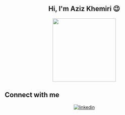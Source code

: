 <h2 align="center"> Hi, I'm Aziz Khemiri 😉 <br/> </h2> 

<p align="center">
   <img src="https://github.com/thompsonemerson/thompsonemerson/raw/master/cover-thompson.png" height="200"/>
</p>
</p>


## Connect with me  
<div align="center">
  <a href="https://linkedin.com/in/azizkhemiri" target="_blank">
    <img src=https://img.shields.io/badge/linkedin-%231E77B5.svg?&style=for-the-badge&logo=linkedin&logoColor=white alt=linkedin style="margin-bottom: 5px;" />
  </a>
</div>  
